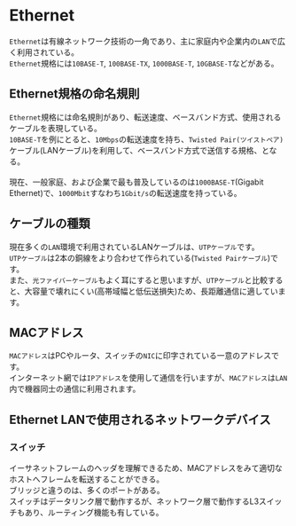 # Ethernet

`Ethernet`は有線ネットワーク技術の一角であり、主に家庭内や企業内の`LAN`で広く利用されている。<br>
`Ethernet`規格には`10BASE-T`, `100BASE-TX`, `1000BASE-T`, `10GBASE-T`などがある。<br>

## Ethernet規格の命名規則
`Ethernet`規格には命名規則があり、転送速度、ベースバンド方式、使用されるケーブルを表現している。<br>
`10BASE-T`を例にとると、`10Mbps`の転送速度を持ち、`Twisted Pair(ツイストペア)`ケーブル(LANケーブル)を利用して、ベースバンド方式で送信する規格、となる。<br>
<br>
現在、一般家庭、および企業で最も普及しているのは`1000BASE-T`(Gigabit Ethernet)で、`1000Mbit`すなわち`1Gbit/s`の転送速度を持っている。<br>

## ケーブルの種類
現在多くの`LAN`環境で利用されているLANケーブルは、`UTPケーブル`です。<br>
`UTPケーブル`は2本の銅線をより合わせて作られている(`Twisted Pairケーブル`)です。<br>
また、`光ファイバーケーブル`もよく耳にすると思いますが、`UTPケーブル`と比較すると、大容量で壊れにくい(高帯域幅と低伝送損失)ため、長距離通信に適しています。<br>

## MACアドレス
`MACアドレス`はPCやルータ、スイッチの`NIC`に印字されている一意のアドレスです。<br>
インターネット網では`IPアドレス`を使用して通信を行いますが、`MACアドレス`は`LAN`内で機器同士の通信に利用されます。<br>

## Ethernet LANで使用されるネットワークデバイス
### スイッチ
イーサネットフレームのヘッダを理解できるため、MACアドレスをみて適切なホストへフレームを転送することができる。<br>
ブリッジと違うのは、多くのポートがある。<br>
スイッチはデータリンク層で動作するが、ネットワーク層で動作するL3スイッチもあり、ルーティング機能も有している。<br>
